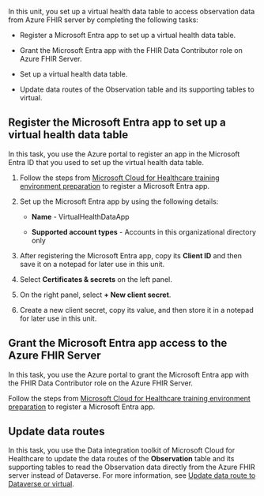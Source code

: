 In this unit, you set up a virtual health data table to access observation data from Azure FHIR server by completing the following tasks:

- Register a Microsoft Entra app to set up a virtual health data table.

- Grant the Microsoft Entra app with the FHIR Data Contributor role on Azure FHIR Server.

- Set up a virtual health data table.

- Update data routes of the Observation table and its supporting tables to virtual.

## Register the Microsoft Entra app to set up a virtual health data table

In this task, you use the Azure portal to register an app in the Microsoft Entra ID that you used to set up the virtual health data table.

1. Follow the steps from [Microsoft Cloud for Healthcare training environment preparation](/training/modules/training-environment-preparation-healthcare/4a-azure-trial/?azure-portal=true) to register a Microsoft Entra app.

1. Set up the Microsoft Entra app by using the following details:

    - **Name** - VirtualHealthDataApp

    - **Supported account types** - Accounts in this organizational directory only

1. After registering the Microsoft Entra app, copy its **Client ID** and then save it on a notepad for later use in this unit.

1. Select **Certificates & secrets** on the left panel.

1. On the right panel, select **+ New client secret**.

1. Create a new client secret, copy its value, and then store it in a notepad for later use in this unit.

## Grant the Microsoft Entra app access to the Azure FHIR Server

In this task, you use the Azure portal to grant the Microsoft Entra app with the FHIR Data Contributor role on the Azure FHIR Server.

Follow the steps from [Microsoft Cloud for Healthcare training environment preparation](/training/modules/training-environment-preparation-healthcare/4a-azure-trial/?azure-portal=true) to register a Microsoft Entra app.

## Update data routes

In this task, you use the Data integration toolkit of Microsoft Cloud for Healthcare to update the data routes of the **Observation** table and its supporting tables to read the Observation data directly from the Azure FHIR server instead of Dataverse. For more information, see [Update data route to Dataverse or virtual](/dynamics365/industry/healthcare/virtual-health-data-tables-configure?#update-data-route-to-dataverse-or-virtual).
 

